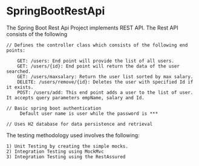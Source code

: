 # SpringBootRestApi

The Spring Boot Rest Api Project implements REST API. The Rest API consists of the following
```
// Defines the controller class which consists of the following end points:

    GET: /users: End point will provide the list of all users.
    GET: /users/{id}: End point will return the data of the user searched.
    GET: /users/maxsalary: Return the user list sorted by max salary.
    DELETE: /users/remove/{id}: Deletes the user with specified Id if it exists.
    POST: /users/add: This end point adds a user to the list of user. It accepts query parameters empName, salary and Id.

// Basic spring boot authentication
     Default user name is user while the password is ***

// Uses H2 database for data persistence and retrieval

```

The testing methodology used involves the following:
```
1) Unit Testing by creating the simple mocks.
2) Integration Testing using MockMvc
3) Integration Testing using the RestAssured
```